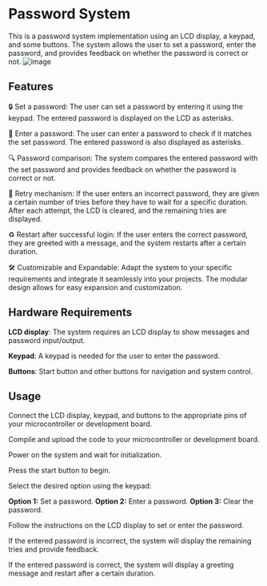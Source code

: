 # Password System 
This is a password system implementation using an LCD display, a keypad, and some buttons. The system allows the user to set a password, enter the password, and provides feedback on whether the password is correct or not.
![image](https://github.com/Mazen-Omar/Password-system/assets/112568201/a59990a0-70e7-4c0c-95a9-7bd1de98d0d8)


## Features
🔒 Set a password: The user can set a password by entering it using the keypad. The entered password is displayed on the LCD as asterisks.

🔑 Enter a password: The user can enter a password to check if it matches the set password. The entered password is also displayed as asterisks.

🔍 Password comparison: The system compares the entered password with the set password and provides feedback on whether the password is correct or not.

🔁 Retry mechanism: If the user enters an incorrect password, they are given a certain number of tries before they have to wait for a specific duration. After each attempt, the LCD is cleared, and the remaining tries are displayed.

♻️ Restart after successful login: If the user enters the correct password, they are greeted with a message, and the system restarts after a certain duration.

🛠️ Customizable and Expandable: Adapt the system to your specific requirements and integrate it seamlessly into your projects. The modular design allows for easy expansion and customization.

## Hardware Requirements
**LCD display**: The system requires an LCD display to show messages and password input/output.

**Keypad**: A keypad is needed for the user to enter the password.

**Buttons**: Start button and other buttons for navigation and system control.

## Usage
Connect the LCD display, keypad, and buttons to the appropriate pins of your microcontroller or development board.

Compile and upload the code to your microcontroller or development board.

Power on the system and wait for initialization.

Press the start button to begin.

Select the desired option using the keypad:

**Option 1:** Set a password.
**Option 2:** Enter a password.
**Option 3:** Clear the password.

Follow the instructions on the LCD display to set or enter the password.

If the entered password is incorrect, the system will display the remaining tries and provide feedback.

If the entered password is correct, the system will display a greeting message and restart after a certain duration.
